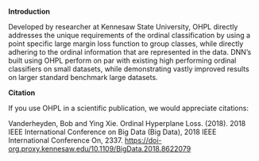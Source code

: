 <b>Introduction</b>

Developed by researcher at Kennesaw State University, OHPL directly addresses the unique requirements of the ordinal classification by using a point specific large margin loss function to group classes, while directly adhering to the ordinal information that are represented in the data. DNN’s built using OHPL perform on par with existing high performing ordinal classifiers on small datasets, while demonstrating vastly improved results on larger standard benchmark large datasets.

<b>Citation</b>

If you use OHPL in a scientific publication, we would appreciate citations:

Vanderheyden, Bob and Ying Xie. Ordinal Hyperplane Loss. (2018). 
  2018 IEEE International Conference on Big Data (Big Data), 
  2018 IEEE International Conference On, 2337. https://doi-org.proxy.kennesaw.edu/10.1109/BigData.2018.8622079
